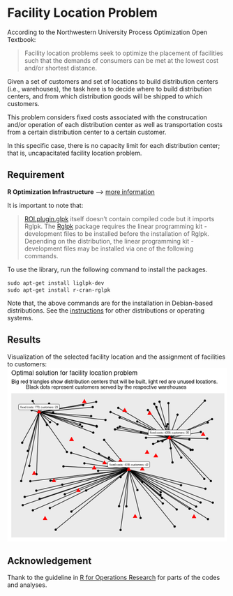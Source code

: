 # Facility Location Problem

According to the Northwestern University Process Optimization Open Textbook:
> Facility location problems seek to optimize the placement of facilities such that the demands of consumers can be met at the lowest cost and/or shortest distance. 

Given a set of customers and set of locations to build distribution centers (i.e., warehouses), the task here is to decide where to build distribution centers, and from which distribution goods will be shipped to which customers.

This problem considers fixed costs associated with the construcation and/or operation of each distribution center as well as transportation costs from a certain distribution center to a certain customer.

In this specific case, there is no capacity limit for each distribution center; that is, uncapacitated facility location problem.

## Requirement

**R Optimization Infrastructure** --> [more information](https://roi.r-forge.r-project.org/index.html)

It is important to note that:
> [ROI.plugin.glpk](https://cran.r-project.org/web/packages/ROI.plugin.glpk/index.html) itself doesn’t contain compiled code but it imports Rglpk. The [Rglpk](https://cran.r-project.org/web/packages/Rglpk/index.html) package requires the linear programming kit - development files to be installed before the installation of Rglpk. Depending on the distribution, the linear programming kit - development files may be installed via one of the following commands.

To use the library, run the following command to install the packages.
```
sudo apt-get install liglpk-dev
sudo apt-get install r-cran-rglpk
```

Note that, the above commands are for the installation in Debian-based distributions. See the [instructions](https://roi.r-forge.r-project.org/installation.html) for other distributions or operating systems.

## Results

Visualization of the selected facility location and the assignment of facilities to customers:
![result](https://github.com/ornwipa/facility_location/blob/main/result.png)

## Acknowledgement

Thank to the guideline in [R for Operations Research](https://www.r-orms.org/) for parts of the codes and analyses.
